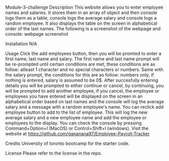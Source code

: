 Module-3-challenge
Description
This website allows you to enter employee names and salaries. It stores them in an array of object and then console logs them as a table, console logs the average salary and console logs a random employee. It also displays the table on the screen in alphabetical order of the last names. The following is a screenshot of the webpage and console: webpage screenshot

Installation
N/A

Usage
Click the add employees button, then you will be promted to enter a first name, last name and salary. The first name and last name prompt will be re-prompted until certain conditions are met, these conditions are as follow: atleast 1 character and no special characters or numbers. Same with the salary prompt, the conditions for this are as follow: numbers only, if nothing is entered, salary is assumed to be 0$. After succesfully entering details you will be prompted to either continue or cancel, by continuing, you will be prompted to add another employee, if you cancel, the employee or employees you have entered will be displayed on the screen in an alphabetical order based on last names and the console will log the average salary and a message with a random employee's name. You can reclick add employee button to add to the list of employee. This will log the new average salary and a new employee name and add the employee or employees to the display. You can check the console by pressing Command+Option+I (MacOS) or Control+Shift+I (windows). Visit the website at https://github.com/gananana97/Employee-Payroll-Tracker

Credits
University of toronto bootcamp for the starter code.

License
Please refer to the license in the repo.